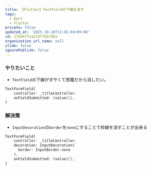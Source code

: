 ```yaml
---
title: 【Flutter】TextFieldの下線を消す
tags:
  - Dart
  - Flutter
private: false
updated_at: '2025-10-16T13:45:04+09:00'
id: 17b94f7ca214f7b57d6a
organization_url_name: null
slide: false
ignorePublish: false
---
```

### やりたいこと
* `TextField`の下線がダサくて邪魔だから消したい。

```edit_title_view.dart
TextFormField(
    controller: _titleController,
    onFieldSubmitted: (value){},
)
```

### 解決策
* `InputDecoration`の`border`を`none`にすることで枠線を消すことが出来る

```edit_title_view.dart
TextFormField(
    controller: _titleController,
    decoration: InputDecoration(
      border: InputBorder.none
    ),
    onFieldSubmitted: (value){},
)
```
